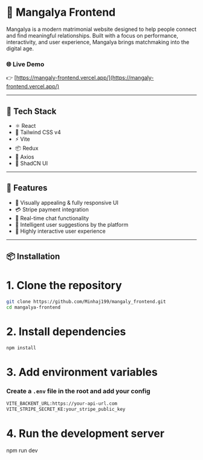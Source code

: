 # 💍 Mangalya Frontend

Mangalya is a modern matrimonial website designed to help people connect and find meaningful relationships. Built with a focus on performance, interactivity, and user experience, Mangalya brings matchmaking into the digital age.

### 🌐 Live Demo

👉 [https://mangaly-frontend.vercel.app/](https://mangaly-frontend.vercel.app/)

---

## 🚀 Tech Stack

- ⚛️ React
- 🎨 Tailwind CSS v4
- ⚡ Vite
- 📦 Redux
- 🔌 Axios
- 🧩 ShadCN UI

---

## 📸 Features

- 🌈 Visually appealing & fully responsive UI
- 💳 Stripe payment integration
- 💬 Real-time chat functionality
- 🤖 Intelligent user suggestions by the platform
- 🧠 Highly interactive user experience

---

## 📦 Installation


# 1. Clone the repository
```bash
git clone https://github.com/Minhaj199/mangaly_frontend.git
cd mangalya-frontend
```
# 2. Install dependencies
```bash
npm install
```

# 3. Add environment variables
### Create a `.env` file in the root and add your config
```bash
VITE_BACKENT_URL:https://your-api-url.com
VITE_STRIPE_SECRET_KE:your_stripe_public_key
```
# 4. Run the development server
npm run dev



